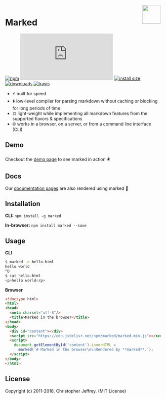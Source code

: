 <a href="https://marked.js.org">
  <img width="60px" height="60px" src="https://marked.js.org/img/logo-black.svg" align="right" />
</a>

# Marked

[![npm](https://img.shields.io/npm/v/marked.svg)](https://www.npmjs.com/package/marked)
[![gzip size](http://img.badgesize.io/https://cdn.jsdelivr.net/npm/marked@0.3.19/marked.min.js?compression=gzip)](https://cdn.jsdelivr.net/npm/marked@0.3.19/marked.min.js)
[![install size](https://packagephobia.now.sh/badge?p=marked)](https://packagephobia.now.sh/result?p=marked)
[![downloads](https://img.shields.io/npm/dt/marked.svg)](https://www.npmjs.com/package/marked)
[![travis](https://travis-ci.org/markedjs/marked.svg?branch=master)](https://travis-ci.org/markedjs/marked)

- ⚡ built for speed
- ⬇️ low-level compiler for parsing markdown without caching or blocking for long periods of time
- ⚖️ light-weight while implementing all markdown features from the supported flavors & specifications
- 🌐 works in a browser, on a server, or from a command line interface (CLI)

## Demo

Checkout the [demo page](https://marked.js.org/demo/) to see marked in action ⛹️

## Docs

Our [documentation pages](https://marked.js.org) are also rendered using marked 💯

## Installation

**CLI:** `npm install -g marked`

**In-browser:** `npm install marked --save`

## Usage 

**CLI**

``` bash
$ marked -o hello.html
hello world
^D
$ cat hello.html
<p>hello world</p>
```

**Browser**

```html
<!doctype html>
<html>
<head>
  <meta charset="utf-8"/>
  <title>Marked in the browser</title>
</head>
<body>
  <div id="content"></div>
  <script src="https://cdn.jsdelivr.net/npm/marked/marked.min.js"></script>
  <script>
    document.getElementById('content').innerHTML =
      marked('# Marked in the browser\n\nRendered by **marked**.');
  </script>
</body>
</html>
```

## License

Copyright (c) 2011-2018, Christopher Jeffrey. (MIT License)

